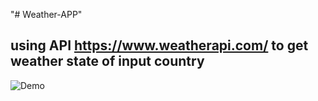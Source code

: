"# Weather-APP"

## using API https://www.weatherapi.com/ to get weather state of input country

<img href="./Weather.jpg" alt="Demo" />
